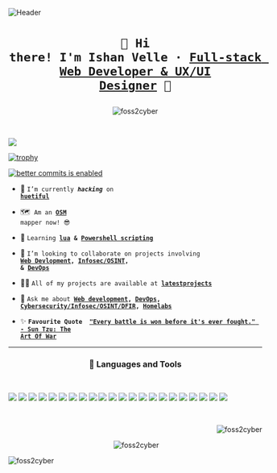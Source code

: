 ![Header](https://user-images.githubusercontent.com/74038190/241765440-80728820-e06b-4f96-9c9e-9df46f0cc0a5.gif)

# <p align="center"><code>👋&nbsp;Hi there! I'm Ishan Velle&nbsp;&middot;&nbsp;[Full-stack Web Developer &amp; UX/UI Designer]()&nbsp;🚀</code></p>

<p align="center"><img src="https://user-images.githubusercontent.com/74038190/229223156-0cbdaba9-3128-4d8e-8719-b6b4cf741b67.gif" alt="foss2cyber" /></p>
<br />

![](https://komarev.com/ghpvc/?username=foss2cyber&color=blue&style=for-the-badge)
<br />

[![trophy](https://github-profile-trophy.vercel.app/?username=foss2cyber&theme=radical)](https://github.com/foss2cyber)
<br />

[![better commits is enabled](https://img.shields.io/badge/better--commits-enabled?style=for-the-badge&logo=git&color=a6e3a1&logoColor=D9E0EE&labelColor=302D41)](https://github.com/Everduin94/better-commits)
<br />

- 🔭&nbsp;<code>I’m currently ***hacking*** on **[huetiful](https://github.com/prjctimg/huetiful)**</code>

- 🗺️&nbsp; <code>Am an **[OSM](https://www.openstreetmap.org/user/ishanv_fossmapper)** mapper now!&nbsp;😎</code>

- 📖&nbsp;<code>Learning **[lua]() &amp; [Powershell scripting]()**</code>

- 🤝&nbsp;<code>I’m looking to collaborate on projects involving **[Web Devlopment](), [Infosec/OSINT](), &amp; [DevOps]()**</code>

- 👨‍💻&nbsp;<code>All of my projects are available at **[latestprojects](https://yourishanvelle.dev/#projects)**</code>

- 💬&nbsp;<code>Ask me about **[Web development](), [DevOps](), [Cybersecurity/Infosec/OSINT/DFIR](), [Homelabs]()**</code>

- ✨&nbsp;<code>**Favourite Quote**&nbsp; **["Every battle is won before it's ever fought." - Sun Tzu: The Art Of War]()**</code>

---

### <p align="center">🧰&nbsp;Languages and Tools</p>

<br />

![](https://img.shields.io/badge/HTML5-informational?style=for-the-badge&logo=html5&logoColor=E95521&color=bisque)
![](https://img.shields.io/badge/CSS3-informational?style=for-the-badge&logo=css3&logoColor=167BBC&color=bisque)
![](https://img.shields.io/badge/JavaScript-informational?style=for-the-badge&logo=JavaScript&logoColor=FCDC00&color=bisque)
![](https://img.shields.io/badge/Markdown-informational?style=for-the-badge&logo=markdown&logoColor=000000&color=bisque)
![](https://img.shields.io/badge/NodeJS-informational?style=for-the-badge&logo=node.js&logoColor=43853d&color=bisque)
![](https://img.shields.io/badge/React-informational?style=for-the-badge&logo=react&logoColor=149ECA&color=bisque)
![](https://img.shields.io/badge/Git-informational?style=for-the-badge&logo=git&logoColor=161B22&color=bisque)
![](https://img.shields.io/badge/Neovim-informational?style=for-the-badge&logo=neovim&logoColor=12BC00&color=bisque)
![](https://img.shields.io/badge/Notion-informational?style=for-the-badge&logo=notion&logoColor=black&color=bisque)
![](https://img.shields.io/badge/Figma-informational?style=for-the-badge&logo=figma&logoColor=magenta&color=bisque)
![](https://img.shields.io/badge/Inkscape-informational?style=for-the-badge&logo=inkscape&logoColor=111&color=bisque)
![](https://img.shields.io/badge/VSCode-informational?style=for-the-badge&logo=visualstudio&logoColor=deepskyblue&color=bisque)
![](https://img.shields.io/badge/GIMP-informational?style=for-the-badge&logo=gimp&logoColor=darkslategrey&color=bisque)
![](https://img.shields.io/badge/Svelte-informational?style=for-the-badge&logo=svelte&logoColor=orangered&color=bisque)
![](https://img.shields.io/badge/TailwindCSS-informational?style=for-the-badge&logo=tailwindcss&logoColor=38BCF8&color=bisque)
![](https://img.shields.io/badge/Bootstrap-informational?style=for-the-badge&logo=bootstrap&logoColor=8411F9&color=bisque)
![](https://img.shields.io/badge/Bulma-informational?style=for-the-badge&logo=bulma&logoColor=00D1B2&color=bisque)
![](https://img.shields.io/badge/NextJS-informational?style=for-the-badge&logo=next.js&logoColor=000000&color=bisque)
![](https://img.shields.io/badge/Astro-informational?style=for-the-badge&logo=astro&logoColor=lightgrey&color=bisque)
![](https://img.shields.io/badge/Gatsby-informational?style=for-the-badge&logo=gatsby&logoColor=663399&color=bisque)
![](https://img.shields.io/badge/Docker-informational?style=for-the-badge&logo=docker&logoColor=086DD7&color=bisque)
![](https://img.shields.io/badge/11ty-informational?style=for-the-badge&logo=eleventy&logoColor=111&color=bisque)

<br />

<p align="right"><img src="https://github-readme-stats.vercel.app/api/top-langs?username=foss2cyber&show_icons=true&locale=en&layout=compact&theme=dark" alt="foss2cyber" color="purple" /></p>

<p align="center">&nbsp;<img src="https://github-readme-stats.vercel.app/api?username=foss2cyber&show_icons=true&locale=en&theme=dark" alt="foss2cyber" /></p>

<p align="left"><img src="https://github-readme-streak-stats.herokuapp.com/?user=foss2cyber&theme=dark" alt="foss2cyber" /></p>
<br />
